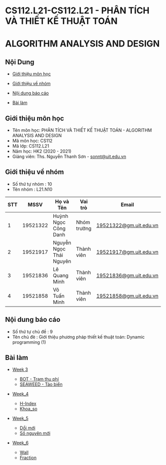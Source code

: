 # CS112.L21-CS112.L21 - PHÂN TÍCH VÀ THIẾT KẾ THUẬT TOÁN
# ALGORITHM ANALYSIS AND DESIGN
## Nội Dung
* [Giới thiệu môn học](#giới-thiệu-môn-học)

* [Giới thiệu về nhóm](#giới-thiệu-về-nhóm)

* [Nội dung báo cáo](#nội-dung-báo-cáo)
* [Bài làm](#bài-làm)
## Giới thiệu môn học
* Tên môn học: PHÂN TÍCH VÀ THIẾT KẾ THUẬT TOÁN - ALGORITHM ANALYSIS AND DESIGN
* Mã môn học: CS112
* Mã lớp: CS112.L21
* Năm học: HK2 (2020 - 2021)
* Giảng viên: Ths. Nguyễn Thanh Sơn - sonnt@uit.edu.vn
## Giới thiệu về nhóm
* Số thứ tự nhóm : 10
* Tên nhóm : L21.N10

|  STT	| MSSV  	| Họ và Tên  	| Vai trò  	| Email  	|
|---	|---	|--------------	|---	|---	|
|  1 	|  19521322 	| Huỳnh Ngọc Công Danh  	| Nhóm trưởng  	| 19521322@gm.uit.edu.vn  	|
|  2	|  19521917 	| Nguyễn Ngọc Thái Nguyên  	| Thành viên  	| 19521917@gm.uit.edu.vn  	|
|  3	| 19521836  	|  Lê Quang Minh 	|  Thành viên 	| 19521836@gm.uit.edu.vn  	|
|  4	| 19521858  	|  Võ Tuấn Minh 	|  Thành viên 	| 19521858@gm.uit.edu.vn  	|
## Nội dung báo cáo
* Số thứ tự chủ đề : 9
* Tên chủ đè : Giới thiệu phương pháp thiết kế thuật toán: Dynamic programming (1)
## Bài làm
* [Week 3][0]
  * [BOT - Trạm thu phí][1]
  * [SEAWEED - Tảo biển][2]

* [Week_4][3]
  * [H-Index][4]
  * [Khoa_so][5] 
* [Week_5][6]
  * [Dổi mới][7]
  * [Số nguyên mới][8]
* [Week_6][9]
  * [Wall][10]
  * [Fraction][11]

[0]:https://github.com/danhhuynh25029/CS112.L21/tree/master/Week_3

[1]:https://github.com/danhhuynh25029/CS112.L21/tree/master/Week_3/BOT

[2]:https://github.com/danhhuynh25029/CS112.L21/tree/master/Week_3/SEAWEED

[3]:https://github.com/danhhuynh25029/CS112.L21/tree/master/Week_4

[4]:https://github.com/danhhuynh25029/CS112.L21/tree/master/Week_4/H-Index

[5]:https://github.com/danhhuynh25029/CS112.L21/tree/master/Week_4/Khoa_so

[6]:https://github.com/danhhuynh25029/CS112.L21/tree/master/Week_5

[7]:https://github.com/danhhuynh25029/CS112.L21/tree/master/Week_5/Doimoi

[8]:https://github.com/danhhuynh25029/CS112.L21/tree/master/Week_5/Songuyenmoi

[9]:https://github.com/danhhuynh25029/CS112.L21/tree/master/Week_6

[10]:https://github.com/danhhuynh25029/CS112.L21/tree/master/Week_6/Wall

[11]:https://github.com/danhhuynh25029/CS112.L21/tree/master/Week_6/Fraction


